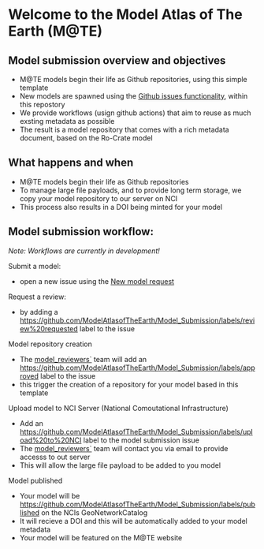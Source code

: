 # Welcome to the Model Atlas of The Earth (M@TE)

## Model submission overview and objectives

* M@TE models begin their life as Github repositories, using this simple template
* New models are spawned using the [Github issues functionality](https://github.com/ModelAtlasofTheEarth/Model_Submission/issues), within this repostory
* We provide workflows (usign github actions) that aim to reuse as much exsting metadata as possible
* The result is a model repository that comes with a rich metadata document, based on the Ro-Crate model

## What happens and when

*  M@TE models begin their life as Github repositories
*  To manage large file payloads, and to provide long term storage,  we copy your model repository to our server on NCI
*  This process also results in a DOI being minted for your model

## Model submission workflow:

_Note: Workflows are currently in development!_

Submit a model: 
* open a new issue using the [New model request](https://github.com/ModelAtlasofTheEarth/Model_Submission/issues/new/choose)

Request a review:
* by adding a https://github.com/ModelAtlasofTheEarth/Model_Submission/labels/review%20requested label to the issue

Model repository creation
* The [model_reviewers`](https://github.com/orgs/ModelAtlasofTheEarth/teams/model_reviewers) team will add an https://github.com/ModelAtlasofTheEarth/Model_Submission/labels/approved label to the issue
* this trigger the creation of a repository for your model based in this template

Upload model to NCI Server (National Comoutational Infrastructure) 
* Add an https://github.com/ModelAtlasofTheEarth/Model_Submission/labels/upload%20to%20NCI label to the model submission issue
* The [model_reviewers`](https://github.com/orgs/ModelAtlasofTheEarth/teams/model_reviewers) team will contact you via email to provide accesss to out server
* This will allow the large file payload to be added to you model

Model published
* Your model will be https://github.com/ModelAtlasofTheEarth/Model_Submission/labels/published on the NCIs GeoNetworkCatalog
* It will recieve a DOI and this will be automatically added to your model metadata
* Your model will be featured on the M@TE website
